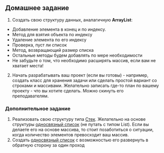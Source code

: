 ## Домашнее задание

1. Создать свою структуру данных, аналагичную **ArrayList**:
  * Добавление элемента в конец и по индексу. 
  * Метод для взятия объекта по индексу
  * Удаление элемента по его индексу
  * Проверка, пуст ли список
  * Метод, возвращающий размер списка
  * Остальные методы будем добавлять по мере необходимости
  * Не забудьте о том, что необходимо расширять массив, если вам не хватает места!
2. Начать разрабатывать ваш проект (если вы готовы) - например, создать класс для хранения задачи или сделать простой вариант со строками и массивами. Желательно записать где-то план по вашему проекту - что вы хотите сделать. Можно скинуть его преподавателям. 

### Дополнительное задание

1. Реализовать свою структуру типа [Cтек](https://ru.wikipedia.org/wiki/%D0%A1%D1%82%D0%B5%D0%BA). Желательно на основе структуры [односвязный список](https://ru.wikipedia.org/wiki/%D0%A1%D0%B2%D1%8F%D0%B7%D0%BD%D1%8B%D0%B9_%D1%81%D0%BF%D0%B8%D1%81%D0%BE%D0%BA) (не путать с типом List). Если вы делаете его на основе массива, то стоит позаботиться о ситуации, когда количество элементов превосходит ваш массив.
1. Создать [односвязный список](https://ru.wikipedia.org/wiki/%D0%A1%D0%B2%D1%8F%D0%B7%D0%BD%D1%8B%D0%B9_%D1%81%D0%BF%D0%B8%D1%81%D0%BE%D0%BA) с возможностью его развернуть в обратную сторону за один проход
